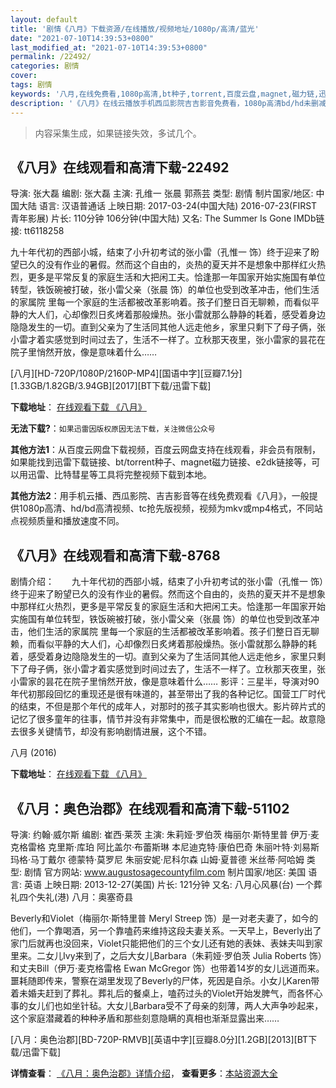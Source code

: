 ```yaml
---
layout: default
title: '剧情《八月》下载资源/在线播放/视频地址/1080p/高清/蓝光'
date: "2021-07-10T14:39:53+0800"
last_modified_at: "2021-07-10T14:39:53+0800"
permalink: /22492/
categories: 剧情
cover:
tags: 剧情
keywords: '八月,在线免费看,1080p高清,bt种子,torrent,百度云盘,magnet,磁力链,迅雷下载资源'
description: '《八月》在线云播放手机西瓜影院吉吉影音免费看，1080p高清bd/hd未删减完整版和tc抢先枪版，mkv/mp4格式，附带bt/torrent种子、magnet/磁力链、百度云盘、网盘资源迅雷下载链接'
---
```


>内容采集生成，如果链接失效，多试几个。


## 《八月》在线观看和高清下载-22492

导演: 张大磊 编剧: 张大磊 主演: 孔维一 张晨 郭燕芸 类型: 剧情 制片国家/地区: 中国大陆 语言: 汉语普通话 上映日期: 2017-03-24(中国大陆) 2016-07-23(FIRST青年影展) 片长: 110分钟 106分钟(中国大陆) 又名: The Summer Is Gone IMDb链接: tt6118258

九十年代初的西部小城，结束了小升初考试的张小雷（孔惟一 饰）终于迎来了盼望已久的没有作业的暑假。然而这个自由的，炎热的夏天并不是想象中那样红火热烈，更多是平常反复的家庭生活和大把闲工夫。恰逢那一年国家开始实施国有单位转型，铁饭碗被打破，张小雷父亲（张晨 饰）的单位也受到改革冲击，他们生活的家属院 里每一个家庭的生活都被改革影响着。孩子们整日百无聊赖，而看似平静的大人们，心却像烈日炙烤着那般燥热。张小雷就那么静静的耗着，感受着身边隐隐发生的一切。直到父亲为了生活同其他人远走他乡，家里只剩下了母子俩，张小雷才着实感觉到时间过去了，生活不一样了。立秋那天夜里，张小雷家的昙花在院子里悄然开放，像是意味着什么……


[八月][HD-720P/1080P/2160P-MP4][国语中字][豆瓣7.1分][1.33GB/1.82GB/3.94GB][2017][BT下载/迅雷下载]

**下载地址**： [在线观看下载 《八月》](https://www.btdx8.com/torrent/the_summer_is_gone_2017.html) 


**无法下载?**：`如果迅雷因版权原因无法下载，关注微信公众号 `

**其他方法1**：从百度云网盘下载视频，百度云网盘支持在线观看，非会员有限制，如果能找到迅雷下载链接、bt/torrent种子、magnet磁力链接、e2dk链接等，可以用迅雷、比特彗星等工具将完整视频下载到本地。

**其他方法2**：用手机云播、西瓜影院、吉吉影音等在线免费观看《八月》，一般提供1080p高清、hd/bd高清视频、tc抢先版视频，视频为mkv或mp4格式，不同站点视频质量和播放速度不同。


## 《八月》在线观看和高清下载-8768

剧情介绍：　　九十年代初的西部小城，结束了小升初考试的张小雷（孔惟一 饰）终于迎来了盼望已久的没有作业的暑假。然而这个自由的，炎热的夏天并不是想象中那样红火热烈，更多是平常反复的家庭生活和大把闲工夫。恰逢那一年国家开始实施国有单位转型，铁饭碗被打破，张小雷父亲（张晨 饰）的单位也受到改革冲击，他们生活的家属院 里每一个家庭的生活都被改革影响着。孩子们整日百无聊赖，而看似平静的大人们，心却像烈日炙烤着那般燥热。张小雷就那么静静的耗着，感受着身边隐隐发生的一切。直到父亲为了生活同其他人远走他乡，家里只剩下了母子俩，张小雷才着实感觉到时间过去了，生活不一样了。立秋那天夜里，张小雷家的昙花在院子里悄然开放，像是意味着什么…… 影评：三星半，导演对90年代初那段回忆的重现还是很有味道的，甚至带出了我的各种记忆。国营工厂时代的结束，不但是那个年代的成年人，对那时的孩子其实影响也很大。影片碎片式的记忆了很多童年的往事，情节并没有非常集中，而是很松散的汇编在一起。故意隐去很多关键情节，却没有影响剧情进展，这个不错。


八月 (2016)

**下载地址**： [在线观看下载 《八月》](https://www.btbtdy.me/btdy/dy10475.html) 


## 《八月：奥色治郡》在线观看和高清下载-51102

导演: 约翰·威尔斯 编剧: 崔西·莱茨 主演: 朱莉娅·罗伯茨 梅丽尔·斯特里普 伊万·麦克格雷格 克里斯·库珀 阿比盖尔·布蕾斯琳 本尼迪克特·康伯巴奇 朱丽叶特·刘易斯 玛格·马丁戴尔 德蒙特·莫罗尼 朱丽安妮·尼科尔森 山姆·夏普德 米丝蒂·阿哈姆 类型: 剧情 官方网站: www.augustosagecountyfilm.com 制片国家/地区: 美国 语言: 英语 上映日期: 2013-12-27(美国) 片长: 121分钟 又名: 八月心风暴(台) 一个葬礼四个失礼(港) 八月：奥塞奇县

Beverly和Violet（梅丽尔·斯特里普 Meryl Streep 饰）是一对老夫妻了，如今的他们，一个靠喝酒，另一个靠嗑药来维持这段夫妻关系。一天早上，Beverly出了家门后就再也没回来，Violet只能把他们的三个女儿还有她的表妹、表妹夫叫到家里来。二女儿Ivy来到了，之后大女儿Barbara（朱莉娅·罗伯茨 Julia Roberts 饰）和丈夫Bill（伊万·麦克格雷格 Ewan McGregor 饰）也带着14岁的女儿远道而来。噩耗随即传来，警察在湖里发现了Beverly的尸体，死因是自杀。小女儿Karen带着未婚夫赶到了葬礼。葬礼后的餐桌上，嗑药过头的Violet开始发脾气，而各怀心事的女儿们也如坐针毡。大女儿Barbara受不了母亲的刻薄，两人大声争吵起来，这个家庭潜藏着的种种矛盾和那些刻意隐瞒的真相也渐渐显露出来……


[八月：奥色治郡][BD-720P-RMVB][英语中字][豆瓣8.0分][1.2GB][2013][BT下载/迅雷下载]

**详情查看**： [《八月：奥色治郡》详情介绍](/movie/51102/)， **查看更多**：[本站资源大全](/movie/t/all/)

